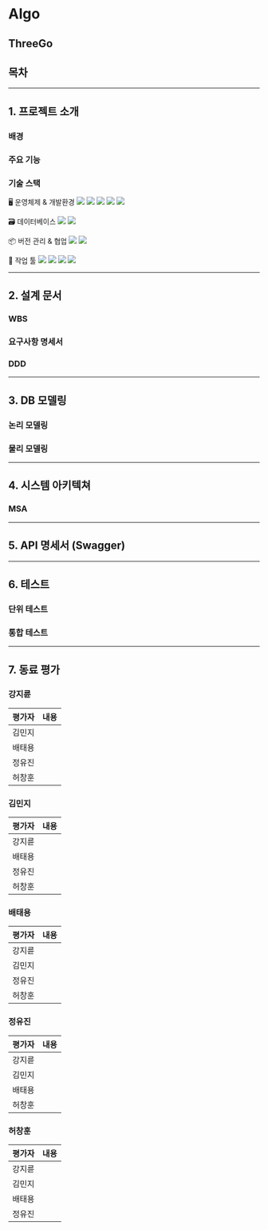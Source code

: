 # Algo

## ThreeGo



## 목차

---

## 1. 프로젝트 소개

### 배경

### 주요 기능

### 기술 스택

🖥️ 운영체제 & 개발환경
<img src="https://img.shields.io/badge/java-007396?style=for-the-badge&logo=java&logoColor=white"/>
<img src="https://img.shields.io/badge/python-3776AB?style=for-the-badge&logo=python&logoColor=white"/>
<img src="https://img.shields.io/badge/spring-6DB33F?style=for-the-badge&logo=spring&logoColor=white"/>
<img src="https://img.shields.io/badge/springboot-6DB33F?style=for-the-badge&logo=springboot&logoColor=white"/>
<img src="https://img.shields.io/badge/amazonaws-232F3E?style=for-the-badge&logo=amazonaws&logoColor=white"/>

🗃️ 데이터베이스 
<img src="https://img.shields.io/badge/mariadb-%23003545.svg?&style=for-the-badge&logo=mariadb&logoColor=white" /> 
<img src="https://img.shields.io/badge/mysql-4479A1?style=for-the-badge&logo=mysql&logoColor=white"/>

📦 버전 관리 & 협업
<img src="https://img.shields.io/badge/github-%23181717.svg?&style=for-the-badge&logo=github&logoColor=white" /> 
<img src="https://img.shields.io/badge/notion-%23000000.svg?&style=for-the-badge&logo=notion&logoColor=white" />

📝 작업 툴
<img src="https://img.shields.io/badge/ERD_Cloud-4A90E2?style=for-the-badge&logo=cloud&logoColor=white" /> 
<img src="https://img.shields.io/badge/DA%23MODELER-1D3557?style=for-the-badge&logo=diagram&logoColor=white" />
<img src="https://img.shields.io/badge/IntelliJIDEA-4CAF50.svg?style=for-the-badge&logo=intellij-idea&logoColor=white" />
<img src="https://img.shields.io/badge/HeidiSQL-4479A1?style=for-the-badge&logo=mysql&logoColor=white" /> 

---

## 2. 설계 문서

### WBS

### 요구사항 명세서

### DDD

---

## 3. DB 모델링

### 논리 모델링

### 물리 모델링


---

## 4. 시스템 아키텍쳐

### MSA


---

## 5. API 명세서 (Swagger)


---

## 6. 테스트

### 단위 테스트

### 통합 테스트

---

## 7. 동료 평가

### 강지륜

| 평가자 | 내용 |
|--------|------|
| 김민지 |  |
| 배태용 |  |
| 정유진 |  |
| 허창훈 |  |

### 김민지

| 평가자 | 내용 |
|--------|------|
| 강지륜 |  |
| 배태용 |  |
| 정유진 |  |
| 허창훈 |  |

### 배태용

| 평가자 | 내용 |
|--------|------|
| 강지륜 |  |
| 김민지 |  |
| 정유진 |  |
| 허창훈 |  |

### 정유진

| 평가자 | 내용 |
|--------|------|
| 강지륜 |  |
| 김민지 |  |
| 배태용 |  |
| 허창훈 |  |

### 허창훈

| 평가자 | 내용 |
|--------|------|
| 강지륜 |  |
| 김민지 |  |
| 배태용 |  |
| 정유진 |  |
